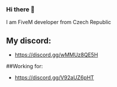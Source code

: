 ### Hi there 👋
I am FiveM developer from Czech Republic

## My discord:
- https://discord.gg/wMMUz8QE5H

##Working for:
- https://discord.gg/V92aUZ6pHT

<!--
**WhipleeLua/WhipleeLua** is a ✨ _special_ ✨ repository because its `README.md` (this file) appears on your GitHub profile.

Here are some ideas to get you started:

- 🔭 I’m currently working on ...
- 🌱 I’m currently learning ...
- 👯 I’m looking to collaborate on ...
- 🤔 I’m looking for help with ...
- 💬 Ask me about ...
- 📫 How to reach me: ...
- 😄 Pronouns: ...
- ⚡ Fun fact: ...
-->
